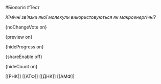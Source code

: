 #Біологія #Тест

*Хімічні зв’язки якої молекули використовуються як макроенергічні?*

{noChangeVote on}

{preview on}

{hideProgress on}

{shareEnable off}

{hideCount on}

[[РНК]]
[[АТФ]]
[[ДНК]]
[[АМФ]]
